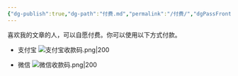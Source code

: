 ```yaml
---
{"dg-publish":true,"dg-path":"付费.md","permalink":"/付费/","dgPassFrontmatter":true,"created":"2023-09-12T14:58:12.000+08:00","updated":"2023-11-14T22:14:20.515+08:00"}
---
```


喜欢我的文章的人，可以自愿付费。你可以使用以下方式付款。

- 支付宝
![支付宝收款码.png|200](/img/user/0.Asset/resource/%E6%94%AF%E4%BB%98%E5%AE%9D%E6%94%B6%E6%AC%BE%E7%A0%81.png)

- 微信
![微信收款码.png|200](/img/user/0.Asset/resource/%E5%BE%AE%E4%BF%A1%E6%94%B6%E6%AC%BE%E7%A0%81.png)